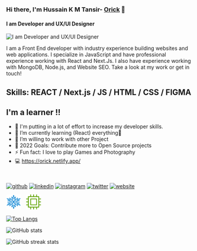 ### Hi there, I'm Hussain K M Tansir- [Orick][website] 👋

#### I am Developer and UX/UI Designer
![I am Developer and UX/UI Designer](https://i.ibb.co/J7hMPqw/Black-Technology-Linked-In-Banner.png)

I am a Front End developer with industry experience building websites and web applications. I specialize in JavaScript and have professional experience working with React and Next.Js. I also have experience working with MongoDB, Node.js, and Website SEO. Take a look at my work or get in touch! 

## Skills: REACT / Next.js / JS / HTML / CSS / FIGMA

## I'm a learner !!

- 🔭 I'm putting in a lot of effort to increase my developer skills.
- 🌱 I’m currently learning (React) everything🤣
- 👯 I’m willing to work with other Project
- 🥅 2022 Goals: Contribute more to Open Source projects
- ⚡ Fun fact: I love to play Games and Photography
- 💻 https://orick.netlify.app/
<br/>

[<img src='https://cdn.jsdelivr.net/npm/simple-icons@3.0.1/icons/github.svg' alt='github' height='40'>](https://github.com/tansir525)  [<img src='https://cdn.jsdelivr.net/npm/simple-icons@3.0.1/icons/linkedin.svg' alt='linkedin' height='40'>](https://www.linkedin.com/in/hussain-k-m-tansir-559343194/)  [<img src='https://cdn.jsdelivr.net/npm/simple-icons@3.0.1/icons/instagram.svg' alt='instagram' height='40'>](https://www.instagram.com/tansir_orick/)  [<img src='https://cdn.jsdelivr.net/npm/simple-icons@3.0.1/icons/twitter.svg' alt='twitter' height='40'>](https://twitter.com/orick2000)  [<img src='https://cdn.jsdelivr.net/npm/simple-icons@3.0.1/icons/icloud.svg' alt='website' height='40'>](https://tansir.netlify.app/)  

<a href='https://archiveprogram.github.com/'><img src='https://raw.githubusercontent.com/acervenky/animated-github-badges/master/assets/acbadge.gif' width='40' height='40'></a> <a href='https://docs.github.com/en/developers'><img src='https://raw.githubusercontent.com/acervenky/animated-github-badges/master/assets/devbadge.gif' width='40' height='40'></a> 

[![Top Langs](https://github-readme-stats.vercel.app/api/top-langs/?username=tansir525)](https://github.com/anuraghazra/github-readme-stats)

![GitHub stats](https://github-readme-stats.vercel.app/api?username=tansir525&show_icons=true)  

![GitHub streak stats](https://github-readme-streak-stats.herokuapp.com/?user=tansir525)  



[website]: https://hussain-k-m-tansir.netlify.app/

